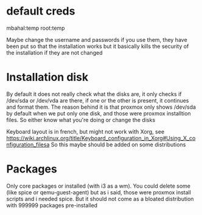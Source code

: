# default creds

mbahal:temp
root:temp

Maybe change the username and passwords if you use them, they have been put so that the installation works but it basically kills the security of the installation if they are not changed


# Installation disk

By default it does not really check what the disks are, it only checks if /dev/sda or /dev/vda are there, if one or the other is present, it continues and format them.
The reason behind it is that proxmox only shows /dev/sda by default when we put only one disk, and those were proxmox installtion files.
So either know what you're doing or change the disks

Keyboard layout is in french, but might not work with Xorg, see https://wiki.archlinux.org/title/Keyboard_configuration_in_Xorg#Using_X_configuration_filesa
So this maybe should be added on some distributions

# Packages

Only core packages or installed (with i3 as a wm). 
You could delete some (like spice or qemu-guest-agent) but as i said, those were proxmox install scripts and i needed spice. But it should not come as a bloated distribution with 999999 packages pre-installed



